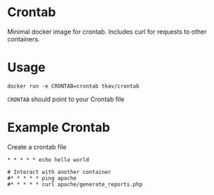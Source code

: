 # Crontab
Minimal docker image for crontab.
Includes curl for requests to other containers.

# Usage

```
docker run -e CRONTAB=crontab tkav/crontab
```

```CRONTAB``` should point to your Crontab file

# Example Crontab

Create a crontab file
```
* * * * * echo hello world

# Interact with another container
#* * * * * ping apache
#* * * * * curl apache/generate_reports.php
```
